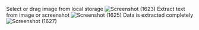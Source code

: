 Select or drag image from local storage
![Screenshot (1623)](https://github.com/vishul786/Text-Extratcor-App/assets/108222558/3509f722-2bd6-4ea6-98fa-c2030ff6a069)
Extract text from image or screenshot
![Screenshot (1625)](https://github.com/vishul786/Text-Extratcor-App/assets/108222558/d0ae6ff6-ff10-44fb-8f3b-8638320253d6)
Data is extracted  completely
![Screenshot (1627)](https://github.com/vishul786/Text-Extratcor-App/assets/108222558/b425d6c6-39fc-4fd9-8b3c-e8c44fd74c73)

